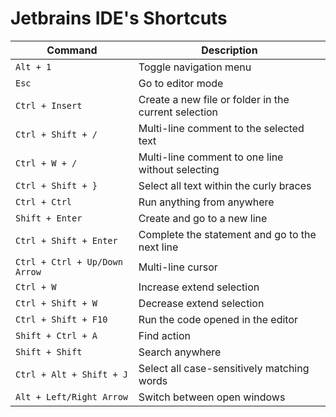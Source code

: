 # Jetbrains IDE's Shortcuts

| Command                       | Description                                          |
|-------------------------------|------------------------------------------------------|
| `Alt + 1`                     | Toggle navigation menu                               |
| `Esc`                         | Go to editor mode                                    |
| `Ctrl + Insert`               | Create a new file or folder in the current selection |
| `Ctrl + Shift + /`            | Multi-line comment to the selected text              |
| `Ctrl + W + /`                | Multi-line comment to one line without selecting     |
| `Ctrl + Shift + }`            | Select all text within the curly braces              |
| `Ctrl + Ctrl`                 | Run anything from anywhere                           |
| `Shift + Enter`               | Create and go to a new line                          |
| `Ctrl + Shift + Enter`        | Complete the statement and go to the next line       |
| `Ctrl + Ctrl + Up/Down Arrow` | Multi-line cursor                                    |
| `Ctrl + W`                    | Increase extend selection                            |
| `Ctrl + Shift + W`            | Decrease extend selection                            |
| `Ctrl + Shift + F10`          | Run the code opened in the editor                    |
| `Shift + Ctrl + A`            | Find action                                          |
| `Shift + Shift`               | Search anywhere                                      |
| `Ctrl + Alt + Shift + J`      | Select all case-sensitively matching words           |
| `Alt + Left/Right Arrow`      | Switch between open windows                          |
